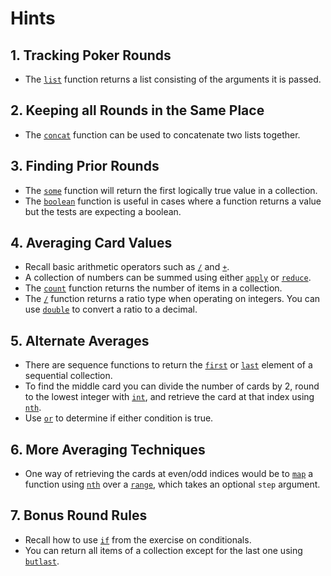 # Hints

## 1. Tracking Poker Rounds

- The [`list`][list] function returns a list consisting of the arguments it is passed.

## 2. Keeping all Rounds in the Same Place

- The [`concat`][concat] function can be used to concatenate two lists together.

## 3. Finding Prior Rounds

- The [`some`][some] function will return the first logically true value in a collection.
- The [`boolean`][boolean] function is useful in cases where a function returns a value but the tests are expecting a boolean.

## 4. Averaging Card Values

- Recall basic arithmetic operators such as [`/`][division] and [`+`][addition].
- A collection of numbers can be summed using either [`apply`][apply] or [`reduce`][reduce].
- The [`count`][count] function returns the number of items in a collection.
- The [`/`][division] function returns a ratio type when operating on integers. You can use [`double`][double] to convert a ratio to a decimal.

## 5. Alternate Averages

- There are sequence functions to return the [`first`][first] or [`last`][last] element of a sequential collection.
- To find the middle card you can divide the number of cards by 2, round to the lowest integer with [`int`][int], and retrieve the card at that index using [`nth`][nth].
- Use [`or`][or] to determine if either condition is true.

## 6. More Averaging Techniques

- One way of retrieving the cards at even/odd indices would be to [`map`][map] a function using [`nth`][nth] over a [`range`][range], which takes an optional `step` argument.

## 7. Bonus Round Rules

- Recall how to use [`if`][if] from the exercise on conditionals.
- You can return all items of a collection except for the last one using [`butlast`][butlast].

[addition]: https://clojuredocs.org/clojure.core/+
[apply]: https://clojuredocs.org/clojure.core/apply
[boolean]: https://clojuredocs.org/clojure.core/boolean
[butlast]: https://clojuredocs.org/clojure.core/butlast
[concat]: https://clojuredocs.org/clojure.core/concat
[count]: https://clojuredocs.org/clojure.core/count
[division]: https://clojuredocs.org/clojure.core/_fs
[double]: https://clojuredocs.org/clojure.core/double
[first]: https://clojuredocs.org/clojure.core/first
[if]: https://clojuredocs.org/clojure.core/if
[int]: https://clojuredocs.org/clojure.core/int
[last]: https://clojuredocs.org/clojure.core/last
[list]: https://clojuredocs.org/clojure.core/list
[map]: https://clojuredocs.org/clojure.core/map
[nth]: https://clojuredocs.org/clojure.core/nth
[or]: https://clojuredocs.org/clojure.core/or
[range]: https://clojuredocs.org/clojure.core/range
[reduce]: https://clojuredocs.org/clojure.core/reduce
[some]: https://clojuredocs.org/clojure.core/some